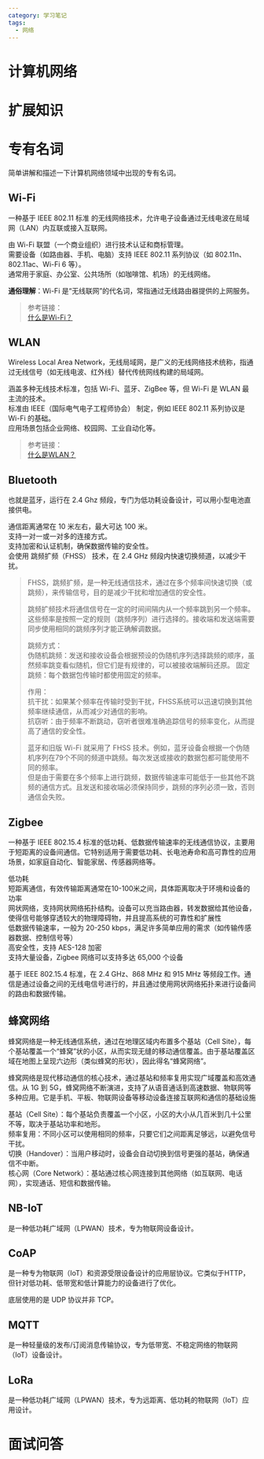 ```yaml
---
category: 学习笔记
tags:
  - 网络
---
```


# 计算机网络

# 扩展知识

# 专有名词

简单讲解和描述一下计算机网络领域中出现的专有名词。

## Wi-Fi

一种基于 IEEE 802.11 标准 的无线网络技术，允许电子设备通过无线电波在局域网（LAN）内互联或接入互联网。

由 Wi-Fi 联盟（一个商业组织）进行技术认证和商标管理。   
需要设备（如路由器、手机、电脑）支持 IEEE 802.11 系列协议（如 802.11n、802.11ac、Wi-Fi 6 等）。  
通常用于家庭、办公室、公共场所（如咖啡馆、机场）的无线网络。

**通俗理解**：Wi-Fi 是“无线联网”的代名词，常指通过无线路由器提供的上网服务。

> 参考链接：  
> [什么是Wi-Fi？](https://info.support.huawei.com/info-finder/encyclopedia/zh/WiFi.html)  

## WLAN

Wireless Local Area Network，无线局域网，是广义的无线网络技术统称，指通过无线信号（如无线电波、红外线）替代传统网线构建的局域网。

涵盖多种无线技术标准，包括 Wi-Fi、蓝牙、ZigBee 等，但 Wi-Fi 是 WLAN 最主流的技术。  
标准由 IEEE（国际电气电子工程师协会） 制定，例如 IEEE 802.11 系列协议是 Wi-Fi 的基础。  
应用场景包括企业网络、校园网、工业自动化等。

> 参考链接：  
> [什么是WLAN？](https://zhuanlan.zhihu.com/p/15209373458)  

## Bluetooth

也就是蓝牙，运行在 2.4 Ghz 频段，专门为低功耗设备设计，可以用小型电池直接供电。

通信距离通常在 10 米左右，最大可达 100 米。  
支持一对一或一对多的连接方式。  
支持加密和认证机制，确保数据传输的安全性。  
会使用 跳频扩频（FHSS） 技术，在 2.4 GHz 频段内快速切换频道，以减少干扰。

> FHSS，跳频扩频，是一种无线通信技术，通过在多个频率间快速切换（或跳频），来传输信号，目的是减少干扰和增加通信的安全性。
>
> 跳频扩频技术将通信信号在一定的时间间隔内从一个频率跳到另一个频率。这些频率是按照一定的规则（跳频序列）进行选择的。接收端和发送端需要同步使用相同的跳频序列才能正确解调数据。
>
> 跳频方式：  
> 伪随机跳频：发送和接收设备会根据预设的伪随机序列选择跳频的顺序，虽然频率跳变看似随机，但它们是有规律的，可以被接收端解码还原。
> 固定跳频：每个数据包传输时都使用固定的频率。
> 
> 作用：  
> 抗干扰：如果某个频率在传输时受到干扰，FHSS系统可以迅速切换到其他频率继续通信，从而减少对通信的影响。  
> 抗窃听：由于频率不断跳动，窃听者很难准确追踪信号的频率变化，从而提高了通信的安全性。
>
> 蓝牙和旧版 Wi-Fi 就采用了 FHSS 技术。例如，蓝牙设备会根据一个伪随机序列在79个不同的频道中跳频。每次发送或接收的数据包都可能使用不同的频率。  
> 但是由于需要在多个频率上进行跳频，数据传输速率可能低于一些其他不跳频的通信方式。且发送和接收端必须保持同步，跳频的序列必须一致，否则通信会失败。  

## Zigbee 

一种基于 IEEE 802.15.4 标准的低功耗、低数据传输速率的无线通信协议，主要用于短距离的设备间通信。它特别适用于需要低功耗、长电池寿命和高可靠性的应用场景，如家庭自动化、智能家居、传感器网络等。

低功耗  
短距离通信，有效传输距离通常在10-100米之间，具体距离取决于环境和设备的功率   
网状网络，支持网状网络拓扑结构。设备可以充当路由器，转发数据给其他设备，使得信号能够穿透较大的物理障碍物，并且提高系统的可靠性和扩展性  
低数据传输速率，一般为 20-250 kbps，满足许多简单应用的需求（如传输传感器数据、控制信号等）  
高安全性，支持 AES-128 加密  
支持大量设备，Zigbee 网络可以支持多达 65,000 个设备  

基于 IEEE 802.15.4 标准，在 2.4 GHz、868 MHz 和 915 MHz 等频段工作。通信是通过设备之间的无线电信号进行的，并且通过使用网状网络拓扑来进行设备间的路由和数据传输。

## 蜂窝网络

蜂窝网络是一种无线通信系统，通过在地理区域内布置多个基站（Cell Site），每个基站覆盖一个“蜂窝”状的小区，从而实现无缝的移动通信覆盖。由于基站覆盖区域在地图上呈现六边形（类似蜂窝的形状），因此得名“蜂窝网络”。

蜂窝网络是现代移动通信的核心技术，通过基站和频率复用实现广域覆盖和高效通信。从 1G 到 5G，蜂窝网络不断演进，支持了从语音通话到高速数据、物联网等多种应用。它是手机、平板、物联网设备等移动设备连接互联网和通信的基础设施

基站（Cell Site）：每个基站负责覆盖一个小区，小区的大小从几百米到几十公里不等，取决于基站功率和地形。  
频率复用：不同小区可以使用相同的频率，只要它们之间距离足够远，以避免信号干扰。  
切换（Handover）：当用户移动时，设备会自动切换到信号更强的基站，确保通信不中断。  
核心网（Core Network）：基站通过核心网连接到其他网络（如互联网、电话网），实现通话、短信和数据传输。  

## NB-IoT

是一种低功耗广域网（LPWAN）技术，专为物联网设备设计。

## CoAP

是一种专为物联网（IoT）和资源受限设备设计的应用层协议。它类似于HTTP，但针对低功耗、低带宽和低计算能力的设备进行了优化。

底层使用的是 UDP 协议并非 TCP。

## MQTT

是一种轻量级的发布/订阅消息传输协议，专为低带宽、不稳定网络的物联网（IoT）设备设计。

## LoRa

是一种低功耗广域网（LPWAN）技术，专为远距离、低功耗的物联网（IoT）应用设计。

# 面试问答